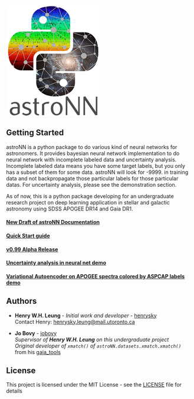 ![AstroNN Logo](astroNN_icon_withname.png)

## Getting Started

astroNN is a python package to do various kind of neural networks for astronomers. It provides bayesian neural network 
implementation to do neural network with incomplete labeled data and uncertainty analysis. 
Incomplete labeled data means you have some target labels, but you only has a subset of them for some data. astroNN 
will look for -9999. in training data and not backpropagate those particular labels for those particular datas. For 
uncertainty analysis, please see the demonstration section.

As of now, this is a python package developing for an undergraduate research project on deep learning application in 
stellar and galactic astronomy using SDSS APOGEE DR14 and Gaia DR1.

#### [New Draft of astroNN Documentation](http://astronn.readthedocs.io/)

#### [Quick Start guide](http://astronn.readthedocs.io/en/latest/quick_start.html)

#### [v0.99 Alpha Release](https://github.com/henrysky/astroNN/releases/tag/v0.99)

#### [Uncertainty analysis in neural net demo](https://github.com/henrysky/astroNN/tree/master/demo_tutorial/NN_uncertainty_analysis)

#### [Variational Autoencoder on APOGEE spectra colored by ASPCAP labels demo](https://henrysky.github.io/astroNN/neuralnets/vae_demo.html)


## Authors

* **Henry W.H. Leung** - *Initial work and developer* - [henrysky](https://github.com/henrysky)\
Contact Henry: [henrysky.leung@mail.utoronto.ca](mailto:henrysky.leung@mail.utoronto.ca)

* **Jo Bovy** - [jobovy](https://github.com/jobovy)\
*Supervisor of **Henry W.H. Leung** on this undergraduate project*\
*Original developer of `xmatch()` of `astroNN.datasets.xmatch.xmatch()`* from his [gaia_tools](https://github.com/jobovy/gaia_tools)

## License
This project is licensed under the MIT License - see the [LICENSE](LICENSE) file for details

